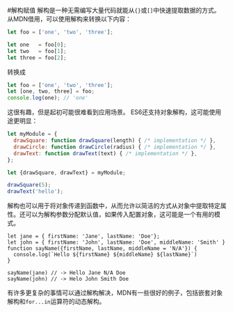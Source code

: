 #解构赋值
解构是一种无需编写大量代码就能从`{}`或`[]`中快速提取数据的方式。
从MDN借用，可以使用解构来转换以下内容：
```js
let foo = ['one', 'two', 'three'];

let one   = foo[0];
let two   = foo[1];
let three = foo[2];
```
转换成
```js
let foo = ['one', 'two', 'three'];
let [one, two, three] = foo;
console.log(one); // 'one'
```
这很有趣，但是起初可能很难看到应用场景。 ES6还支持对象解构，这可能使用途更明显：
```js
let myModule = {
  drawSquare: function drawSquare(length) { /* implementation */ },
  drawCircle: function drawCircle(radius) { /* implementation */ },
  drawText: function drawText(text) { /* implementation */ },
};

let {drawSquare, drawText} = myModule;

drawSquare(5);
drawText('hello');
```
解构也可以用于将对象传递到函数中，从而允许以简洁的方式从对象中提取特定属性。还可以为解构参数分配默认值，如果传入配置对象，这可能是一个有用的模式。
```
let jane = { firstName: 'Jane', lastName: 'Doe'};
let john = { firstName: 'John', lastName: 'Doe', middleName: 'Smith' }
function sayName({firstName, lastName, middleName = 'N/A'}) {
  console.log(`Hello ${firstName} ${middleName} ${lastName}`)  
}

sayName(jane) // -> Hello Jane N/A Doe
sayName(john) // -> Helo John Smith Doe
```
有许多更复杂的事情可以通过解构解决，MDN有一些很好的例子，包括嵌套对象解构和`for...in`运算符的动态解构。
